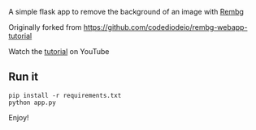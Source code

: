 A simple flask app to remove the background of an image with [Rembg](https://github.com/danielgatis/rembg)

Originally forked from https://github.com/codediodeio/rembg-webapp-tutorial

Watch the [tutorial](https://youtu.be/cw34KMPSt4k) on YouTube

## Run it

```
pip install -r requirements.txt
python app.py
```

Enjoy! 